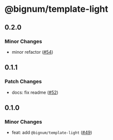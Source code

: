 # @bignum/template-light

## 0.2.0

### Minor Changes

- minor refactor ([#54](https://github.com/ota-meshi/bignum/pull/54))

## 0.1.1

### Patch Changes

- docs: fix readme ([#52](https://github.com/ota-meshi/bignum/pull/52))

## 0.1.0

### Minor Changes

- feat: add `@bignum/template-light` ([#49](https://github.com/ota-meshi/bignum/pull/49))

